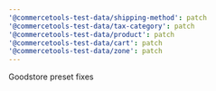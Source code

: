 ```yaml
---
'@commercetools-test-data/shipping-method': patch
'@commercetools-test-data/tax-category': patch
'@commercetools-test-data/product': patch
'@commercetools-test-data/cart': patch
'@commercetools-test-data/zone': patch
---
```


Goodstore preset fixes
